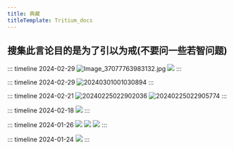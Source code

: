 ```yaml
---
title: 典藏
titleTemplate: Tritium_docs
---
```


## 搜集此言论目的是为了引以为戒(不要问一些若智问题)

::: timeline 2024-02-29
![Image_37077763983132.jpg](https://img.nightrainmilkyway.cn/img/Image_37077763983132.jpg)
![](https://img.nightrainmilkyway.cn/img/202411271346304.jpg)
:::

::: timeline 2024-02-29
![20240301001030894](https://cdn.jsdelivr.net/gh/NightRainMilkyWay/PicPlus@main/2024/03/01/20240301001030894.png)
:::

::: timeline 2024-02-21
![20240225022902036](https://cdn.jsdelivr.net/gh/NightRainMilkyWay/PicPlus@main/2024/02/25/20240225022902036.png)
![20240225022905774](https://cdn.jsdelivr.net/gh/NightRainMilkyWay/PicPlus@main/2024/02/25/20240225022905774.jpg)
:::

::: timeline 2024-02-18
![](https://cdn.jsdelivr.net/gh/NightRainMilkyWay/PicPlus@main/2024/02/17/Image_1708181173483.jpg)
:::

::: timeline 2024-01-26
  ![](https://cdn.jsdelivr.net/gh/Oldmemorie/PicPlus@main/2024/01/28/20240128030805942.jpg)
  ![](https://cdn.jsdelivr.net/gh/Oldmemorie/PicPlus@main/2024/01/28/20240128030434551.jpg)
  ![](https://cdn.jsdelivr.net/gh/Oldmemorie/PicPlus@main/2024/01/28/20240128030439776.jpg)
:::


::: timeline 2024-01-24
![](https://cdn.jsdelivr.net/gh/Oldmemorie/PicPlus@main/2024/01/26/20240126002300661.jpg)
:::
